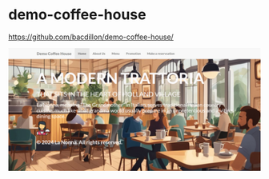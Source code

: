 # demo-coffee-house

https://github.com/bacdillon/demo-coffee-house/

![alt_text](https://github.com/bacdillon/demo-coffee-house/blob/master/images/DemoCoffeeHouse.jpg)
